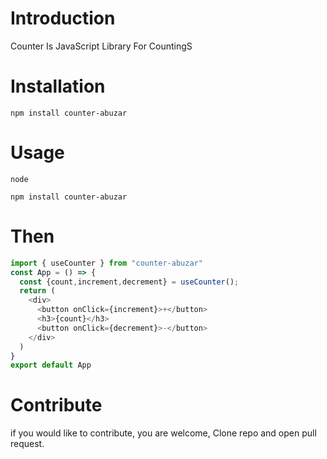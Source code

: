 # Introduction

Counter Is JavaScript Library For CountingS

# Installation

`npm install counter-abuzar`

# Usage

`node`

`npm install counter-abuzar`

# Then

```js
import { useCounter } from "counter-abuzar"
const App = () => {
  const {count,increment,decrement} = useCounter();
  return (
    <div>
      <button onClick={increment}>+</button>
      <h3>{count}</h3>
      <button onClick={decrement}>-</button>
    </div>
  )
}
export default App
```

# Contribute

if you would like to contribute, you are welcome, Clone repo and open pull request.